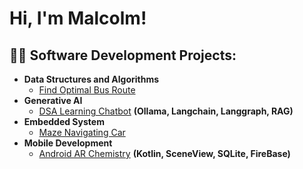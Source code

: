 <h1>Hi, I'm Malcolm! <br/></h1>

<h2>👨‍💻 Software Development Projects:</h2>

- <b>Data Structures and Algorithms</b>
  - [Find Optimal Bus Route](https://github.com/malcolm5964/DSA-Bus-Route)
- <b>Generative AI </b>
  - [DSA Learning Chatbot](https://github.com/malcolm5964/LLM-Chatbot) <b>(Ollama, Langchain, Langgraph, RAG)</b>
- <b>Embedded System</b>
  - [Maze Navigating Car](https://github.com/malcolm5964/INF2004_Embedded_T68)
- <b>Mobile Development</b>
  - [Android AR Chemistry](https://github.com/malcolm5964/Android-AR-Chemistry) <b>(Kotlin, SceneView, SQLite, FireBase)</b>


<!--
**joshmadakor1/joshmadakor1** is a ✨ _special_ ✨ repository because its `README.md` (this file) appears on your GitHub profile.

Here are some ideas to get you started:

- 🔭 I’m currently working on ...
- 🌱 I’m currently learning ...
- 👯 I’m looking to collaborate on ...
- 🤔 I’m looking for help with ...
- 💬 Ask me about ...
- 📫 How to reach me: ...
- 😄 Pronouns: ...
- ⚡ Fun fact: ...
-->
